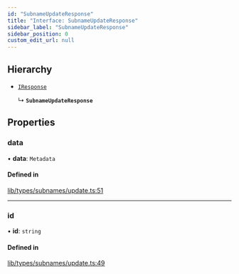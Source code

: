 ```yaml
---
id: "SubnameUpdateResponse"
title: "Interface: SubnameUpdateResponse"
sidebar_label: "SubnameUpdateResponse"
sidebar_position: 0
custom_edit_url: null
---
```


## Hierarchy

- [`IResponse`](IResponse.md)

  ↳ **`SubnameUpdateResponse`**

## Properties

### data

• **data**: `Metadata`

#### Defined in

[lib/types/subnames/update.ts:51](https://github.com/JustaName-id/JustaName-sdk/blob/45e45ce/packages/@justaname.id/sdk/src/lib/types/subnames/update.ts#L51)

___

### id

• **id**: `string`

#### Defined in

[lib/types/subnames/update.ts:49](https://github.com/JustaName-id/JustaName-sdk/blob/45e45ce/packages/@justaname.id/sdk/src/lib/types/subnames/update.ts#L49)
